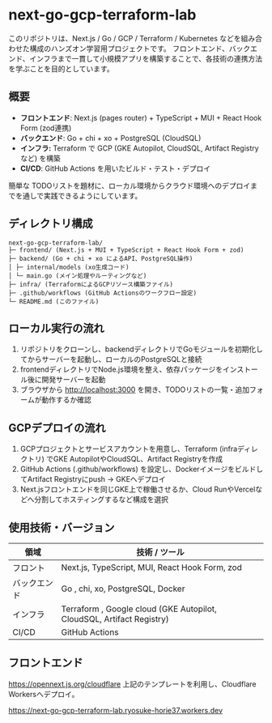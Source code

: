 # next-go-gcp-terraform-lab

このリポジトリは、Next.js / Go / GCP / Terraform / Kubernetes などを組み合わせた構成のハンズオン学習用プロジェクトです。
フロントエンド、バックエンド、インフラまで一貫して小規模アプリを構築することで、各技術の連携方法を学ぶことを目的としています。

## 概要

- **フロントエンド**: Next.js (pages router) + TypeScript + MUI + React Hook Form (zod連携)
- **バックエンド**: Go + chi + xo + PostgreSQL (CloudSQL)
- **インフラ:** Terraform で GCP (GKE Autopilot, CloudSQL, Artifact Registry など) を構築
- **CI/CD**: GitHub Actions を用いたビルド・テスト・デプロイ

簡単な TODOリストを題材に、ローカル環境からクラウド環境へのデプロイまでを通しで実践できるようにしています。

## ディレクトリ構成

```text
next-go-gcp-terraform-lab/
├─ frontend/ (Next.js + MUI + TypeScript + React Hook Form + zod)
├─ backend/ (Go + chi + xo によるAPI、PostgreSQL操作)
│ ├─ internal/models (xo生成コード)
│ └─ main.go (メイン処理やルーティングなど)
├─ infra/ (TerraformによるGCPリソース構築ファイル)
├─ .github/workflows (GitHub Actionsのワークフロー設定)
└─ README.md (このファイル)
```

## ローカル実行の流れ

1. リポジトリをクローンし、backendディレクトリでGoモジュールを初期化してからサーバーを起動し、ローカルのPostgreSQLと接続
2. frontendディレクトリでNode.js環境を整え、依存パッケージをインストール後に開発サーバーを起動
3. ブラウザから <http://localhost:3000> を開き、TODOリストの一覧・追加フォームが動作するか確認

## GCPデプロイの流れ

1. GCPプロジェクトとサービスアカウントを用意し、Terraform (infraディレクトリ) でGKE AutopilotやCloudSQL、Artifact Registryを作成
2. GitHub Actions (.github/workflows) を設定し、DockerイメージをビルドしてArtifact Registryにpush → GKEへデプロイ
3. Next.jsフロントエンドを同じGKE上で稼働させるか、Cloud RunやVercelなどへ分割してホスティングするなど構成を選択

## 使用技術・バージョン

| 領域 | 技術 / ツール |
|------------|-------------------------------------------------------------------------------|
| フロント   | Next.js, TypeScript, MUI, React Hook Form, zod  |
| バックエンド| Go , chi, xo, PostgreSQL, Docker |
| インフラ   | Terraform , Google cloud (GKE Autopilot, CloudSQL, Artifact Registry) |
| CI/CD  | GitHub Actions |

## フロントエンド

<https://opennext.js.org/cloudflare>
上記のテンプレートを利用し、Cloudflare Workersへデプロイ。

<https://next-go-gcp-terraform-lab.ryosuke-horie37.workers.dev>
